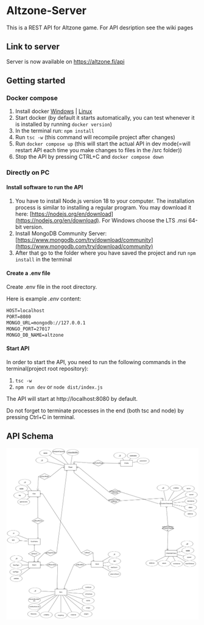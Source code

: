 # Altzone-Server

This is a REST API for Altzone game. For API desription see the wiki pages

## Link to server

Server is now available on https://altzone.fi/api


## Getting started

### Docker compose

1. Install docker [Windows](https://www.docker.com/products/docker-desktop/) | [Linux](https://docs.docker.com/engine/install/)
2. Start docker (by default it starts automatically, you can test whenever it is installed by running ```docker version```)
3. In the terminal run: ```npm install```
4. Run ```tsc -w``` (this command will recompile project after changes)
5. Run ```docker compose up``` (this will start the actual API in dev mode(=will restart API each time you make changes to files in the /src folder))
6. Stop the API by pressing CTRL+C and ```docker compose down```

### Directly on PC

#### Install software to run the API
1. You have to install Node.js version 18 to your computer. The installation process is similar to installing a regular program.
   You may download it here: [https://nodejs.org/en/download](https://nodejs.org/en/download). For Windows choose the LTS .msi 64-bit version.
2. Install MongoDB Community Server: [https://www.mongodb.com/try/download/community](https://www.mongodb.com/try/download/community)
3. After that go to the folder where you have saved the project and run ```npm install``` in the terminal

#### Create a .env file

Create .env file in the root directory.

Here is example *.env* content:

    HOST=localhost
    PORT=8080
    MONGO_URL=mongodb://127.0.0.1
    MONGO_PORT=27017
    MONGO_DB_NAME=altzone

#### Start API

In order to start the API, you need to run the following commands in the terminal(project root repository):
1. ```tsc -w```
2. ```npm run dev``` or ```node dist/index.js```

The API will start at http://localhost:8080 by default.

Do not forget to terminate processes in the end (both tsc and node) by pressing Ctrl+C in terminal.

## API Schema

![ERD](doc/img/ERD.png)


